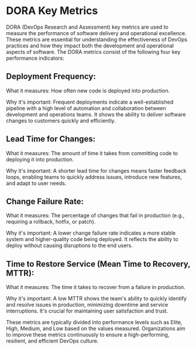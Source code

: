 # DORA Key Metrics

DORA (DevOps Research and Assessment) key metrics are used to measure the performance of software delivery and operational excellence. These metrics are essential for understanding the effectiveness of DevOps practices and how they impact both the development and operational aspects of software. The DORA metrics consist of the following four key performance indicators:

## Deployment Frequency:

What it measures: How often new code is deployed into production.

Why it's important: Frequent deployments indicate a well-established pipeline with a high level of automation and collaboration between development and operations teams. It shows the ability to deliver software changes to customers quickly and efficiently.

## Lead Time for Changes:

What it measures: The amount of time it takes from committing code to deploying it into production.

Why it's important: A shorter lead time for changes means faster feedback loops, enabling teams to quickly address issues, introduce new features, and adapt to user needs.

## Change Failure Rate:

What it measures: The percentage of changes that fail in production (e.g., requiring a rollback, hotfix, or patch).

Why it's important: A lower change failure rate indicates a more stable system and higher-quality code being deployed. It reflects the ability to deploy without causing disruptions to the end users.

## Time to Restore Service (Mean Time to Recovery, MTTR):

What it measures: The time it takes to recover from a failure in production.

Why it's important: A low MTTR shows the team's ability to quickly identify and resolve issues in production, minimizing downtime and service interruptions. It's crucial for maintaining user satisfaction and trust.

These metrics are typically divided into performance levels such as Elite, High, Medium, and Low based on the values measured. Organizations aim to improve these metrics continuously to ensure a high-performing, resilient, and efficient DevOps culture.

